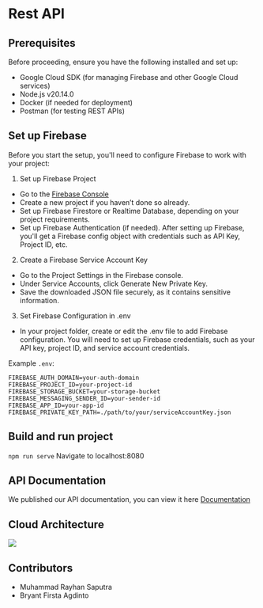 # Rest API
## Prerequisites
Before proceeding, ensure you have the following installed and set up:

- Google Cloud SDK (for managing Firebase and other Google Cloud services)
- Node.js v20.14.0
- Docker (if needed for deployment)
- Postman (for testing REST APIs)

## Set up Firebase

Before you start the setup, you'll need to configure Firebase to work with your project:

1. Set up Firebase Project
- Go to the <a href="https://console.firebase.google.com">Firebase Console</a>
- Create a new project if you haven’t done so already.
- Set up Firebase Firestore or Realtime Database, depending on your project requirements.
- Set up Firebase Authentication (if needed).
After setting up Firebase, you'll get a Firebase config object with credentials such as API Key, Project ID, etc.
2. Create a Firebase Service Account Key
- Go to the Project Settings in the Firebase console.
- Under Service Accounts, click Generate New Private Key.
- Save the downloaded JSON file securely, as it contains sensitive information.
3. Set Firebase Configuration in .env
- In your project folder, create or edit the .env file to add Firebase configuration. You will need to set up Firebase credentials, such as your API key, project ID, and service account credentials.

Example `.env`:
```FIREBASE_API_KEY=your-api-key
FIREBASE_AUTH_DOMAIN=your-auth-domain
FIREBASE_PROJECT_ID=your-project-id
FIREBASE_STORAGE_BUCKET=your-storage-bucket
FIREBASE_MESSAGING_SENDER_ID=your-sender-id
FIREBASE_APP_ID=your-app-id
FIREBASE_PRIVATE_KEY_PATH=./path/to/your/serviceAccountKey.json
```
## Build and run project
`npm run serve`
Navigate to localhost:8080

## API Documentation
We published our API documentation, you can view it here <a href="https://docs.google.com/spreadsheets/d/1BYoo-XEQEeblnRURM9D6arKkrMlwVrhtl_2smJiRXio/edit?gid=0#gid=0">Documentation</a>

## Cloud Architecture 
<img src="https://cdn.discordapp.com/attachments/1229495124535545978/1315695875829534774/2791f83d-05b7-47ba-8850-e583993aff69.png?ex=675858c5&is=67570745&hm=c4755493b6311c900d2e002305b9b053acd11602eb69c19ccd3072063fba7448&">

## Contributors
- Muhammad Rayhan Saputra
- Bryant Firsta Agdinto
